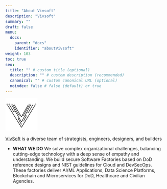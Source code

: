 ```yaml
---
title: "About Vivsoft"
description: "Vivsoft"
summary: ""
draft: false
menu:
  docs:
    parent: "docs"
    identifier: "aboutVivsoft"
weight: 103
toc: true
seo:
  title: "" # custom title (optional)
  description: "" # custom description (recommended)
  canonical: "" # custom canonical URL (optional)
  noindex: false # false (default) or true
---
```


<picture><img src="/images/emma/vivsoft-logo.jpg" alt="Vivsoft Logo" width="20%" height="20%"></img></picture>

[VivSoft](https://www.vivsoft.io/) is a diverse team of strategists, engineers, designers, and builders

- **WHAT WE DO**
We solve complex organizational challenges, balancing cutting-edge technology with a deep sense of empathy and understanding. We build secure Software Factories based on DoD reference designs and NIST guidelines for Cloud and DevSecOps. These factories deliver AI/ML Applications, Data Science Platforms, Blockchain and Microservices for DoD, Healthcare and Civilian Agencies.
